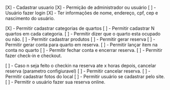 [X] - Cadastrar usuario
[X] - Permição de administrador ou usuário
[ ] - Usuário fazer login
[X] - Ter informações de nome, endereço, cpf, cep e nascimento do usuário.

[X] - Permitir cadastrar categorias de quartos
[ ] - Permitir cadastrar N quartos em cada categoria.
[ ] - Permitir dizer que o quarto esta ocupado ou não.
[ ] - Permitir cadastrar produtos
[ ] - Permitir gerar reserva
[ ] - Permitir gerar conta para quarto em reserva.
[ ] - Permitir lançar item na conta no quarto
[ ] - Permitir fechar conta e encerrar reserva.
[ ] - Permitir fazer check-in e checkout.

[ ] - Caso n seja feito o checkin na reserva ate x horas depois, cancelar reserva (parametro configiuravel)
[ ] - Permitir cancelar reserva.
[ ] - Permitir cadastrar fotos do local
[ ] - Permitir usuário se cadastrar pelo site.
[ ] - Permitir o usuário fazer sua reserva online.

